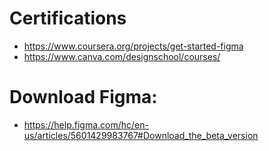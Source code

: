 # Certifications

- https://www.coursera.org/projects/get-started-figma
- https://www.canva.com/designschool/courses/

# Download Figma:

- https://help.figma.com/hc/en-us/articles/5601429983767#Download_the_beta_version
